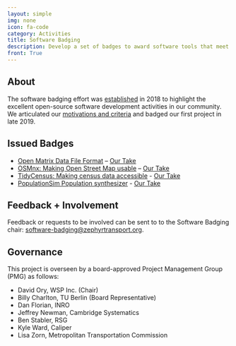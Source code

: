 ```yaml
---
layout: simple
img: none
icon: fa-code
category: Activities
title: Software Badging
description: Develop a set of badges to award software tools that meet various criteria.
front: True
---
```


## About

The software badging effort was [established](https://medium.com/zephyrfoundation/software-badgers-8388db3ca278) in 2018 to highlight the excellent open-source software development activities in our community. We articulated our [motivations and criteria](https://medium.com/zephyrfoundation/developing-badge-worthy-standards-52a80d89ff45) and badged our first project in late 2019.

## Issued Badges

* [Open Matrix Data File Format](https://github.com/osPlanning/omx) – [Our Take](https://medium.com/zephyrfoundation/zephyr-badges-the-open-matrix-omx-standard-f16a3b28e1f2)  
* [OSMnx: Making Open Street Map usable](https://github.com/gboeing/osmnx) – [Our Take](https://medium.com/zephyrfoundation/osmnx-software-badge-3e206db65825)
* [TidyCensus: Making census data accessible](https://walker-data.com/tidycensus/) - [Our Take](https://medium.com/zephyrfoundation/tidycensus-software-badge-d9227a420707)
* [PopulationSim Population synthesizer](https://github.com/ActivitySim/populationsim) - [Our Take](https://medium.com/zephyrfoundation/populationsim-the-synthetic-commons-670e17383048)

## Feedback + Involvement

Feedback or requests to be involved can be sent to to the Software Badging chair: [software-badging@zephyrtransport.org](mailto:software-badging@zephyrtransport.org).

## Governance

This project is overseen by a board-approved Project Management Group (PMG) as follows:
 - David Ory, WSP Inc. (Chair)
 - Billy Charlton, TU Berlin (Board Representative)
 - Dan Florian, INRO
 - Jeffrey Newman, Cambridge Systematics
 - Ben Stabler, RSG
 - Kyle Ward, Caliper
 - Lisa Zorn, Metropolitan Transportation Commission
